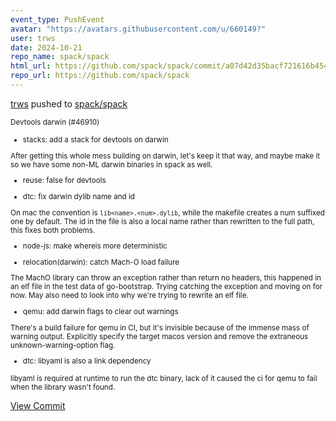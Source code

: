 ```yaml
---
event_type: PushEvent
avatar: "https://avatars.githubusercontent.com/u/660149?"
user: trws
date: 2024-10-21
repo_name: spack/spack
html_url: https://github.com/spack/spack/commit/a07d42d35bacf721616b45466ce1227c47cb1618
repo_url: https://github.com/spack/spack
---
```


<a href='https://github.com/trws' target='_blank'>trws</a> pushed to <a href='https://github.com/spack/spack' target='_blank'>spack/spack</a>

<small>Devtools darwin (#46910)

* stacks: add a stack for devtools on darwin

After getting this whole mess building on darwin, let's keep it that
way, and maybe make it so we have some non-ML darwin binaries in spack
as well.

* reuse: false for devtools

* dtc: fix darwin dylib name and id

On mac the convention is `lib<name>.<num>.dylib`, while the makefile
creates a num suffixed one by default. The id in the file is also a
local name rather than rewritten to the full path, this fixes both
problems.

* node-js: make whereis more deterministic

* relocation(darwin): catch Mach-O load failure

The MachO library can throw an exception rather than return no headers,
this happened in an elf file in the test data of go-bootstrap.  Trying
catching the exception and moving on for now.  May also need to look
into why we're trying to rewrite an elf file.

* qemu: add darwin flags to clear out warnings

There's a build failure for qemu in CI, but it's invisible because of
the immense mass of warning output.  Explicitly specify the target macos
version and remove the extraneous unknown-warning-option flag.

* dtc: libyaml is also a link dependency

libyaml is required at runtime to run the dtc binary, lack of it caused
the ci for qemu to fail when the library wasn't found.</small>

<a href='https://github.com/spack/spack/commit/a07d42d35bacf721616b45466ce1227c47cb1618' target='_blank'>View Commit</a>